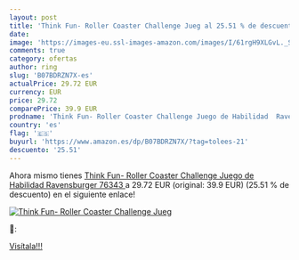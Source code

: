 ```yaml
---
layout: post
title: 'Think Fun- Roller Coaster Challenge Jueg al 25.51 % de descuento'
date: 
image: 'https://images-eu.ssl-images-amazon.com/images/I/61rgH9XLGvL._SL200_.jpg'
comments: true
category: ofertas
author: ring
slug: 'B07BDRZN7X-es'
actualPrice: 29.72 EUR
currency: EUR
price: 29.72
comparePrice: 39.9 EUR
prodname: 'Think Fun- Roller Coaster Challenge Juego de Habilidad  Ravensburger 76343 '
country: 'es'
flag: '🇪🇸'
buyurl: 'https://www.amazon.es/dp/B07BDRZN7X/?tag=tolees-21'
descuento: '25.51'
---
```


Ahora mismo tienes [Think Fun- Roller Coaster Challenge Juego de Habilidad  Ravensburger 76343 ](https://www.amazon.es/dp/B07BDRZN7X/?tag=tolees-21) a 29.72 EUR (original: 39.9 EUR) (25.51 %  de descuento) en el siguiente enlace!

[![Think Fun- Roller Coaster Challenge Jueg](https://images-eu.ssl-images-amazon.com/images/I/61rgH9XLGvL._SL200_.jpg)](https://www.amazon.es/dp/B07BDRZN7X/?tag=tolees-21)

🔎:


[Visítala!!!](https://www.amazon.es/dp/B07BDRZN7X/?tag=tolees-21)
